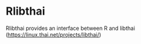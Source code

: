 # Rlibthai
Rlibthai provides an interface between R and libthai (https://linux.thai.net/projects/libthai/)
